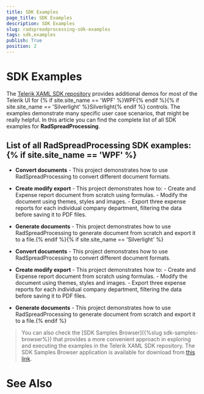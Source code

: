 ```yaml
---
title: SDK Examples
page_title: SDK Examples
description: SDK Examples
slug: radspreadprocessing-sdk-examples
tags: sdk,examples
publish: True
position: 2
---
```


# SDK Examples



The [Telerik XAML SDK repository](https://github.com/telerik/xaml-sdk/tree/master/) provides additional demos for most of the Telerik UI for {% if site.site_name == 'WPF' %}WPF{% endif %}{% if site.site_name == 'Silverlight' %}Silverlight{% endif %} controls. The examples demonstrate many specific user case scenarios, that might be really helpful. In this article you can find the complete list of all SDK examples for __RadSpreadProcessing__.

## List of all RadSpreadProcessing SDK examples:{% if site.site_name == 'WPF' %}

* __Convert documents__ - This project demonstrates how to use RadSpreadProcessing to convert different document formats.

* __Create modify export__ - This project demonstrates how to: - Create and Expense report document from scratch using formulas. - Modify the document using themes, styles and images. - Export three expense reports for each individual company department, filtering the data before saving it to PDF files.

* __Generate documents__ - This project demonstrates how to use RadSpreadProcessing to generate document from scratch and export it to a file.{% endif %}{% if site.site_name == 'Silverlight' %}

* __Convert documents__ - This project demonstrates how to use RadSpreadProcessing to convert different document formats.

* __Create modify export__ - This project demonstrates how to: - Create and Expense report document from scratch using formulas. - Modify the document using themes, styles and images. - Export three expense reports for each individual company department, filtering the data before saving it to PDF files.

* __Generate documents__ - This project demonstrates how to use RadSpreadProcessing to generate document from scratch and export it to a file.{% endif %}

>You can also check the [SDK Samples Browser]({%slug sdk-samples-browser%}) that provides a more convenient approach in exploring and executing the examples in the Telerik XAML SDK repository. The SDK Samples Browser application is available for download from [this link](http://demos.telerik.com/xaml-sdkbrowser/).

# See Also
